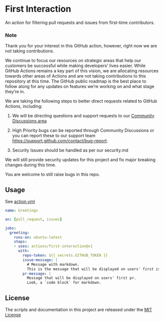# First Interaction

An action for filtering pull requests and issues from first-time contributors.

### Note

Thank you for your interest in this GitHub action, however, right now we are not taking contributions. 

We continue to focus our resources on strategic areas that help our customers be successful while making developers' lives easier. While GitHub Actions remains a key part of this vision, we are allocating resources towards other areas of Actions and are not taking contributions to this repository at this time. The GitHub public roadmap is the best place to follow along for any updates on features we’re working on and what stage they’re in.

We are taking the following steps to better direct requests related to GitHub Actions, including:

1. We will be directing questions and support requests to our [Community Discussions area](https://github.com/orgs/community/discussions/categories/actions)

2. High Priority bugs can be reported through Community Discussions or you can report these to our support team https://support.github.com/contact/bug-report.

3. Security Issues should be handled as per our security.md 

We will still provide security updates for this project and fix major breaking changes during this time.

You are welcome to still raise bugs in this repo.


## Usage

See [action.yml](action.yml)

```yaml
name: Greetings

on: [pull_request, issues]

jobs:
  greeting:
    runs-on: ubuntu-latest
    steps:
    - uses: actions/first-interaction@v1
      with:
        repo-token: ${{ secrets.GITHUB_TOKEN }}
        issue-message: |
          # Message with markdown.
          This is the message that will be displayed on users' first issue.
        pr-message: |
          Message that will be displayed on users' first pr.
          Look, a `code block` for markdown.
```

## License

The scripts and documentation in this project are released under the [MIT License](LICENSE)

